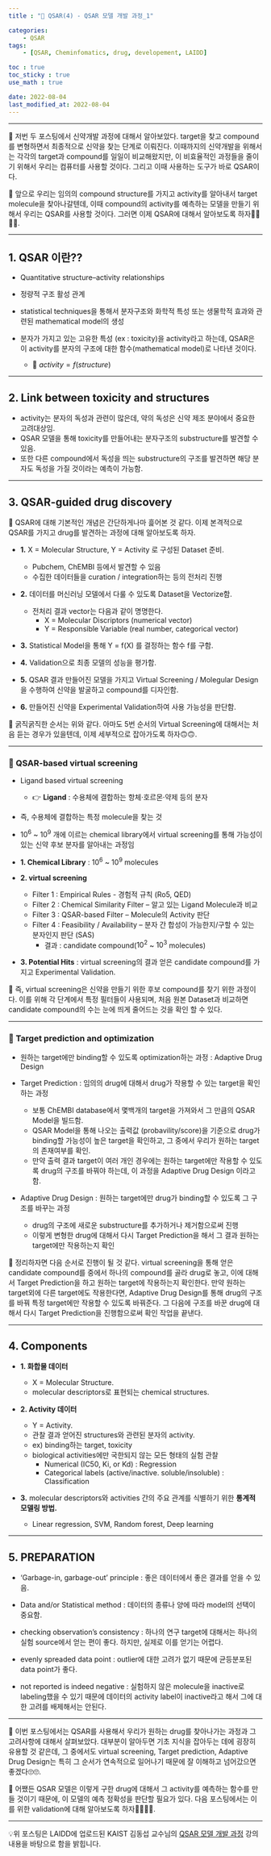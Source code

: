```yaml
---
title : "💊 QSAR(4) - QSAR 모델 개발 과정_1"

categories:
    - QSAR
tags:
    - [QSAR, Cheminfomatics, drug, developement, LAIDD]

toc : true
toc_sticky : true 
use_math : true  

date: 2022-08-04
last_modified_at: 2022-08-04 
---  
```

* * *  

💊 저번 두 포스팅에서 신약개발 과정에 대해서 알아보았다. target을 찾고 compound를 변형하면서 최종적으로 신약을 찾는 단계로 이뤄진다. 이때까지의 신약개발을 위해서는 각각의 target과 compound를 일일이 비교해왔지만, 이 비효율적인 과정들을 줄이기 위해서 우리는 컴퓨터를 사용할 것이다. 그리고 이때 사용하는 도구가 바로 <a>QSAR</a>이다.  

💊 앞으로 우리는 임의의 <a>compound structure</a>를 가지고 <a>activity</a>를 알아내서 <a>target molecule</a>을 찾아나갈텐데, 이때 compound의 activity를 예측하는 모델을 만들기 위해서 우리는 <a>QSAR</a>를 사용할 것이다. 그러면 이제 QSAR에 대해서 알아보도록 하자🏃‍♂️🏃‍♂️.  

* * *  

## 1. QSAR 이란??  

- Quantitative structure–activity relationships<br>  

- 정량적 구조 활성 관계<br>  

- statistical techniques을 통해서 <a>분자구조와 화학적 특성</a> 또는 <a>생물학적 효과</a>와 관련된 mathematical model의 생성<br>  

- 분자가 가지고 있는 고유한 특성 (ex : toxicity)을 activity라고 하는데, <a>QSAR은 이 activity를 분자의 구조에 대한 함수(mathematical model)로 나타낸 것이다.</a><br>  

    - 🚩 $activity = f (structure)$<br>  

* * *  

## 2. Link between toxicity and structures  

- activity는 분자의 독성과 관련이 많은데, 약의 독성은 신약 제조 분야에서 중요한 고려대상임.  
- QSAR 모델을 통해 toxicity를 만들어내는 분자구조의 <a>substructure</a>를 발견할 수 있음.  
- 또한 다른 compound에서 독성을 띄는 substructure의 구조를 발견하면 해당 분자도 독성을 가질 것이라는 <a>예측</a>이 가능함.  

* * *  

## 3. QSAR-guided drug discovery  

💊 QSAR에 대해 기본적인 개념은 간단하게나마 흝어본 것 같다. 이제 본격적으로 QSAR를 가지고 drug를 발견하는 과정에 대해 알아보도록 하자.<br>  

- <b>1.</b> <a>X = Molecular Structure, Y = Activity</a> 로 구성된 Dataset 준비.<br>  
    - Pubchem, ChEMBI 등에서 발견할 수 있음  
    - 수집한 데이터들을 curation / integration하는 등의 <a>전처리</a> 진행<br>  

- <b>2.</b> 데이터를 머신러닝 모델에서 다룰 수 있도록 Dataset을 <a>Vectorize</a>함.<br>  
    - 전처리 결과 vector는 다음과 같이 명명한다.  
        - <a>X = Molecular Discriptors</a> (numerical vector)  
        - <a>Y = Responsible Variable</a> (real number, categorical vector)<br>  

- <b>3.</b> Statistical Model을 통해 Y = f(X) 를 결정하는 <a>함수 f</a>를 구함.<br>  

- <b>4.</b> Validation으로 최종 모델의 성능을 <a>평가</a>함.<br>  

- <b>5.</b> QSAR 결과 만들어진 모델을 가지고 <a>Virtual Screening / Molegular Design</a>을 수행하여 <a>신약을 발굴하고 compound를 디자인함</a>.<br>  

- <b>6.</b> 만들어진 신약을 <a>Experimental Validation</a>하여 사용 가능성을 판단함.<br>  

💊 굵직굵직한 순서는 위와 같다. 아마도 5번 순서의 Virtual Screening에 대해서는 처음 듣는 경우가 있을텐데, 이제 세부적으로 잡아가도록 하자🙃🙃.<br>  

* * *  

### 🚩 QSAR-based virtual screening  

- Ligand based virtual screening<br>  

    - 👉 <b>Ligand</b> : 수용체에 결합하는 항체·호르몬·약제 등의 분자<br>  

- 즉, 수용체에 결합하는 특정 molecule을 찾는 것<br>  

- $10^6$ ~ $10^9$ 개에 이르는 chemical library에서 virtual screening를 통해 <a>가능성이 있는 신약 후보 분자를 알아내는 과정임</a><br>  

- <b>1. Chemical Library</b> : $10^6$ ~ $10^9$ molecules<br>  
- <b>2. virtual screening</b><br>  
    - <a>Filter 1 : Empirical Rules</a>  - 경험적 규칙 (Ro5, QED)  
    - <a>Filter 2 : Chemical Similarity Filter</a> – 알고 있는 Ligand Molecule과 비교  
    - <a>Filter 3 : QSAR-based Filter</a> – Molecule의 Activity 판단  
    - <a>Filter 4 : Feasibility / Availability</a> – 분자 간 합성이 가능한지/구할 수 있는 분자인지 판단 (SAS)<br>  
        - 결과 : candidate compound($10^2$ ~ $10^3$ molecules)<br>  

- <b>3. Potential Hits</b> : virtual screening의 결과 얻은 candidate compound를 가지고 <a>Experimental Validation</a>.<br>  

💊 <a>즉, virtual screening은 신약을 만들기 위한 후보 compound를 찾기 위한 과정이다.</a> 이를 위해 각 단계에서 특정 필터들이 사용되며, 처음 원본 Dataset과 비교하면 candidate compound의 수는 눈에 띄게 줄어드는 것을 확인 할 수 있다.<br>  

* * *  

### 🚩 Target prediction and optimization  

- 원하는 target에만 binding할 수 있도록 optimization하는 과정 : Adaptive Drug Design<br>  

- <a>Target Prediction</a> : 임의의 drug에 대해서 drug가 작용할 수 있는 target을 확인하는 과정<br>  
    - 보통 ChEMBI database에서 몇백개의 target을 가져와서 그 만큼의 QSAR Model을 빌드함.  
    - QSAR Model을 통해 나오는 출력값 (probavility/score)을 기준으로 drug가 binding할 가능성이 높은 target을 확인하고, 그 중에서 우리가 원하는 target의 존재여부를 확인.  
    - 만약 출력 결과 target이 여러 개인 경우에는 원하는 target에만 작용할 수 있도록 drug의 구조를 바꿔야 하는데, 이 과정을 Adaptive Drug Design 이라고 함.<br>  

- <a>Adaptive Drug Design</a> : 원하는 target에만 drug가 binding할 수 있도록 그 구조를 바꾸는 과정<br>  
    - drug의 구조에 새로운 <a>substructure</a>를 추가하거나 제거함으로써 진행  
    - 이렇게 변형한 drug에 대해서 다시 Target Prediction을 해서 그 결과 원하는 target에만 작용하는지 확인<br>  

💊 정리하자면 다음 순서로 진행이 될 것 같다. <a>virtual screening</a>을 통해 얻은 candidate compound를 중에서 하나의 compound를 골라 drug로 놓고, 이에 대해서 <a>Target Prediction</a>을 하고 원하는 target에 작용하는지 확인한다. 만약 원하는 target외에 다른 target에도 작용한다면, <a>Adaptive Drug Design</a>를 통해 drug의 구조를 바꿔 특정 target에만 작용할 수 있도록 바꿔준다. 그 다음에 구조를 바꾼 drug에 대해서 다시 Target Prediction을 진행함으로써 확인 작업을 끝낸다.<br>  

* * *  

## 4. Components  

- <b>1. 화합물 데이터</b><br>  
    - <a>X = Molecular Structure.</a>  
    - molecular descriptors로 표현되는 chemical structures.<br>  

- <b>2. Activity 데이터</b><br>  
    - <a>Y = Activity.</a>  
    - 관찰 결과 얻어진 structures와 관련된 분자의 activity.  
    - ex) binding하는 target, toxicity  
    - biological activities에만 국한되지 않는 모든 형태의 실험 관찰  
        - <a>Numerical</a> (IC50, Ki, or Kd) : Regression  
        - <a>Categorical labels</a> (active/inactive. soluble/insoluble) : Classification<br>  

- <b>3.</b> molecular descriptors와 activities 간의 주요 관계를 식별하기 위한 <b>통계적 모델링 방법.</b><br>  
    - Linear regression, SVM, Random forest, Deep learning<br>  

* * *  

## 5. PREPARATION  

- <a>‘Garbage-in, garbage-out’ principle</a> : 좋은 데이터에서 좋은 결과를 얻을 수 있음.<br>  

- <a>Data and/or Statistical method</a> : 데이터의 종류나 양에 따라 model의 선택이 중요함.<br>  

- <a>checking observation’s consistency</a> : 하나의 연구 target에 대해서는 하나의 실험 source에서 얻는 편이 좋다. 하지만, 실제로 이를 얻기는 어렵다.<br>  

- <a>evenly spreaded data point</a> : outlier에 대한 고려가 없기 때문에 균등분포된 data point가 좋다.<br>  

- <a>not reported is indeed negative</a> : 실험하지 않은 molecule을 inactive로 labeling했을 수 있기 때문에 데이터의 activity label이 inactive라고 해서 그에 대한 고려를 배제해서는 안된다.<br>  

* * *  

💊 이번 포스팅에서는 QSAR를 사용해서 우리가 원하는 drug를 찾아나가는 과정과 그 고려사항에 대해서 살펴보았다. 대부분이 알아두면 기초 지식을 잡아두는 데에 굉장히 유용할 것 같은데, 그 중에서도 <a>virtual screening, Target prediction, Adaptive Drug Design</a>는 특히 그 순서가 연속적으로 일어나기 때문에 잘 이해하고 넘어갔으면 좋겠다🙄🙄.  

💊 어쨌든 QSAR 모델은 이렇게 구한 drug에 대해서 그 activity를 예측하는 함수를 만들 것이기 때문에, 이 모델의 예측 정확성을 판단할 필요가 있다. 다음 포스팅에서는 이를 위한 validation에 대해 알아보도록 하자🏃‍♂️🏃‍♂️.  

* * *  

💡위 포스팅은 LAIDD에 업로드된 KAIST 김동섭 교수님의 [QSAR 모델 개발 과정](https://www.laidd.org/my/lesson/topic/28/lecture/238?no=1) 강의 내용을 바탕으로 함을 밝힙니다.



